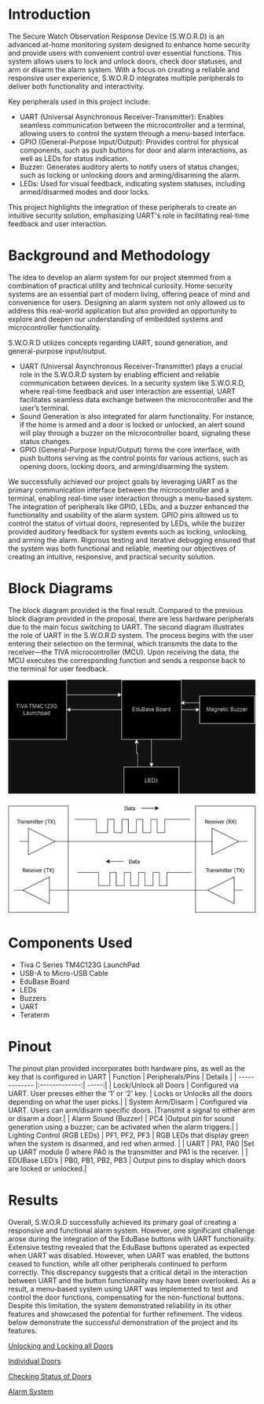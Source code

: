 # Introduction

The Secure Watch Observation Response Device (S.W.O.R.D) is an advanced at-home monitoring system designed to enhance home security and provide users with convenient control over essential functions. This system allows users to lock and unlock doors, check door statuses, and arm or disarm the alarm system. With a focus on creating a reliable and responsive user experience, S.W.O.R.D integrates multiple peripherals to deliver both functionality and interactivity.

Key peripherals used in this project include:

* UART (Universal Asynchronous Receiver-Transmitter): Enables seamless communication between the microcontroller and a terminal, allowing users to control the system through a menu-based interface.
* GPIO (General-Purpose Input/Output): Provides control for physical components, such as push buttons for door and alarm interactions, as well as LEDs for status indication.
* Buzzer: Generates auditory alerts to notify users of status changes, such as locking or unlocking doors and arming/disarming the alarm.
* LEDs: Used for visual feedback, indicating system statuses, including armed/disarmed modes and door locks.

This project highlights the integration of these peripherals to create an intuitive security solution, emphasizing UART's role in facilitating real-time feedback and user interaction.

# Background and Methodology
The idea to develop an alarm system for our project stemmed from a combination of practical utility and technical curiosity. Home security systems are an essential part of modern living, offering peace of mind and convenience for users. Designing an alarm system not only allowed us to address this real-world application but also provided an opportunity to explore and deepen our understanding of embedded systems and microcontroller functionality.

S.W.O.R.D utilizes concepts regarding UART, sound generation, and general-purpose input/output.
* UART (Universal Asynchronous Receiver-Transmitter) plays a crucial role in the S.W.O.R.D system by enabling efficient and reliable communication between devices. In a security system like S.W.O.R.D, where real-time feedback and user interaction are essential, UART facilitates seamless data exchange between the microcontroller and the user’s terminal.
* Sound Generation is also integrated for alarm functionality. For instance, if the home is armed and a door is locked or unlocked, an alert sound will play through a buzzer on the microcontroller board, signaling these status changes.
* GPIO (General-Purpose Input/Output) forms the core interface, with push buttons serving as the control points for various actions, such as opening doors, locking doors, and arming/disarming the system.

We successfully achieved our project goals by leveraging UART as the primary communication interface between the microcontroller and a terminal, enabling real-time user interaction through a menu-based system. The integration of peripherals like GPIO, LEDs, and a buzzer enhanced the functionality and usability of the alarm system. GPIO pins allowed us to control the status of virtual doors, represented by LEDs, while the buzzer provided auditory feedback for system events such as locking, unlocking, and arming the alarm. Rigorous testing and iterative debugging ensured that the system was both functional and reliable, meeting our objectives of creating an intuitive, responsive, and practical security solution.

# Block Diagrams

The block diagram provided is the final result. Compared to the previous block diagram provided in the proposal, there are less hardware peripherals due to the main focus switching to UART. The second diagram illustrates the role of UART in the S.W.O.R.D system. The process begins with the user entering their selection on the terminal, which transmits the data to the receiver—the TIVA microcontroller (MCU). Upon receiving the data, the MCU executes the corresponding function and sends a response back to the terminal for user feedback.


![Block Diagram](Images/S.W.O.R.F_LogicDiagmra.png)

![UART Diagram](Images/UART_Diagram.png)

# Components Used
* Tiva C Series TM4C123G LaunchPad
* USB-A to Micro-USB Cable 
* EduBase Board
* LEDs
* Buzzers
* UART
* Teraterm

# Pinout
The pinout plan provided incorporates both hardware pins, as well as the key that is configured in UART
| Function        | Peripherals/Pins           | Details  |
| ------------- |:-------------:| -----:|
| Lock/Unlock all Doors    | Configured via UART. User presses either the ‘1’ or ‘2’ key. | Locks or Unlocks all the doors depending on what the user picks.|
| System Arm/Disarm      | Configured via UART. Users can arm/disarm specific doors.      |Transmit a signal to either arm or disarm a door.|
| Alarm Sound (Buzzer) | PC4      |Output pin for sound generation using a buzzer; can be activated when the alarm triggers.|
| Lighting Control (RGB LEDs)    | PF1, PF2, PF3     |   RGB LEDs that display green when the system is disarmed, and red when armed. |
| UART | PA1, PA0    |Set up UART module 0 where PA0 is the transmitter and PA1 is the receiver. |
| EDUBase LED’s     | PB0, PB1, PB2, PB3     | Output pins to display which doors are locked or unlocked.|

# Results
Overall, S.W.O.R.D successfully achieved its primary goal of creating a responsive and functional alarm system. However, one significant challenge arose during the integration of the EduBase buttons with UART functionality. Extensive testing revealed that the EduBase buttons operated as expected when UART was disabled. However, when UART was enabled, the buttons ceased to function, while all other peripherals continued to perform correctly. This discrepancy suggests that a critical detail in the interaction between UART and the button functionality may have been overlooked. As a result, a menu-based system using UART was implemented to test and control the door functions, compensating for the non-functional buttons. Despite this limitation, the system demonstrated reliability in its other features and showcased the potential for further refinement.
The videos below demonstrate the successful demonstration of the project and its features.

[Unlocking and Locking all Doors](https://youtube.com/shorts/gLaMlRsW7HI?feature=share)

[Individual Doors](https://youtube.com/shorts/46efch1l2oM?feature=share)

[Checking Status of Doors](https://youtube.com/shorts/VmJTVrA3VxQ?feature=share)

[Alarm System](https://youtube.com/shorts/E-CSAvw4ODc?feature=share) 